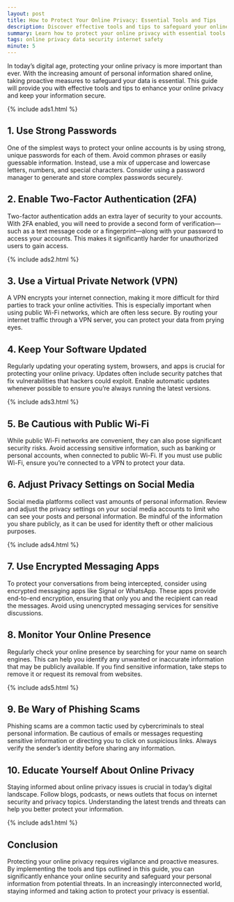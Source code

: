```yaml
---
layout: post
title: How to Protect Your Online Privacy: Essential Tools and Tips
description: Discover effective tools and tips to safeguard your online privacy in an increasingly digital world.
summary: Learn how to protect your online privacy with essential tools and practical tips for safer browsing and data security.
tags: online privacy data security internet safety
minute: 5
---
```


In today’s digital age, protecting your online privacy is more important than ever. With the increasing amount of personal information shared online, taking proactive measures to safeguard your data is essential. This guide will provide you with effective tools and tips to enhance your online privacy and keep your information secure.

{% include ads1.html %}

## 1. Use Strong Passwords
One of the simplest ways to protect your online accounts is by using strong, unique passwords for each of them. Avoid common phrases or easily guessable information. Instead, use a mix of uppercase and lowercase letters, numbers, and special characters. Consider using a password manager to generate and store complex passwords securely.

## 2. Enable Two-Factor Authentication (2FA)
Two-factor authentication adds an extra layer of security to your accounts. With 2FA enabled, you will need to provide a second form of verification—such as a text message code or a fingerprint—along with your password to access your accounts. This makes it significantly harder for unauthorized users to gain access.

{% include ads2.html %}

## 3. Use a Virtual Private Network (VPN)
A VPN encrypts your internet connection, making it more difficult for third parties to track your online activities. This is especially important when using public Wi-Fi networks, which are often less secure. By routing your internet traffic through a VPN server, you can protect your data from prying eyes.

## 4. Keep Your Software Updated
Regularly updating your operating system, browsers, and apps is crucial for protecting your online privacy. Updates often include security patches that fix vulnerabilities that hackers could exploit. Enable automatic updates whenever possible to ensure you’re always running the latest versions.

{% include ads3.html %}

## 5. Be Cautious with Public Wi-Fi
While public Wi-Fi networks are convenient, they can also pose significant security risks. Avoid accessing sensitive information, such as banking or personal accounts, when connected to public Wi-Fi. If you must use public Wi-Fi, ensure you’re connected to a VPN to protect your data.

## 6. Adjust Privacy Settings on Social Media
Social media platforms collect vast amounts of personal information. Review and adjust the privacy settings on your social media accounts to limit who can see your posts and personal information. Be mindful of the information you share publicly, as it can be used for identity theft or other malicious purposes.

{% include ads4.html %}

## 7. Use Encrypted Messaging Apps
To protect your conversations from being intercepted, consider using encrypted messaging apps like Signal or WhatsApp. These apps provide end-to-end encryption, ensuring that only you and the recipient can read the messages. Avoid using unencrypted messaging services for sensitive discussions.

## 8. Monitor Your Online Presence
Regularly check your online presence by searching for your name on search engines. This can help you identify any unwanted or inaccurate information that may be publicly available. If you find sensitive information, take steps to remove it or request its removal from websites.

{% include ads5.html %}

## 9. Be Wary of Phishing Scams
Phishing scams are a common tactic used by cybercriminals to steal personal information. Be cautious of emails or messages requesting sensitive information or directing you to click on suspicious links. Always verify the sender’s identity before sharing any information.

## 10. Educate Yourself About Online Privacy
Staying informed about online privacy issues is crucial in today’s digital landscape. Follow blogs, podcasts, or news outlets that focus on internet security and privacy topics. Understanding the latest trends and threats can help you better protect your information.

{% include ads1.html %}

## Conclusion
Protecting your online privacy requires vigilance and proactive measures. By implementing the tools and tips outlined in this guide, you can significantly enhance your online security and safeguard your personal information from potential threats. In an increasingly interconnected world, staying informed and taking action to protect your privacy is essential.

